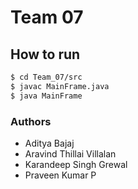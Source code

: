 # Team 07

## How to run
```sh
$ cd Team_07/src
$ javac MainFrame.java
$ java MainFrame
```


### Authors
- Aditya Bajaj
- Aravind Thillai Villalan
- Karandeep Singh Grewal
- Praveen Kumar P

